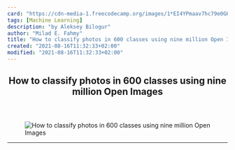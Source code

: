 ```yaml
---
card: "https://cdn-media-1.freecodecamp.org/images/1*EI4YPmaav7hc79e0GH__BQ.png"
tags: [Machine Learning]
description: "by Aleksey Bilogur"
author: "Milad E. Fahmy"
title: "How to classify photos in 600 classes using nine million Open Images"
created: "2021-08-16T11:32:33+02:00"
modified: "2021-08-16T11:32:33+02:00"
---
```

<div class="site-wrapper">
<main id="site-main" class="site-main outer">
<div class="inner">
<article class="post-full post tag-machine-learning tag-data-science tag-computer-vision tag-programming tag-technology ">
<header class="post-full-header">
<h1 class="post-full-title">How to classify photos in 600 classes using nine million Open Images</h1>
</header>
<figure class="post-full-image">
<picture>
<source media="(max-width: 700px)" sizes="1px" srcset="data:image/gif;base64,R0lGODlhAQABAIAAAAAAAP///yH5BAEAAAAALAAAAAABAAEAAAIBRAA7 1w">
<source media="(min-width: 701px)" sizes="(max-width: 800px) 400px,
(max-width: 1170px) 700px,
1400px" srcset="https://cdn-media-1.freecodecamp.org/images/1*EI4YPmaav7hc79e0GH__BQ.png 300w,
https://cdn-media-1.freecodecamp.org/images/1*EI4YPmaav7hc79e0GH__BQ.png 600w,
https://cdn-media-1.freecodecamp.org/images/1*EI4YPmaav7hc79e0GH__BQ.png 1000w,
https://cdn-media-1.freecodecamp.org/images/1*EI4YPmaav7hc79e0GH__BQ.png 2000w">
<img onerror="this.style.display='none'" src="https://cdn-media-1.freecodecamp.org/images/1*EI4YPmaav7hc79e0GH__BQ.png" alt="How to classify photos in 600 classes using nine million Open Images">
</picture>
</figure>
<section class="post-full-content">
<div class="post-content medium-migrated-article">
</div>
<hr>
</section>
</article>
</div>
</main>
</div>
<!-- Google Tag Manager (noscript) -->
<!-- End Google Tag Manager (noscript) -->
